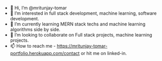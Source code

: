 - 👋 Hi, I’m @mritunjay-tomar
- 👀 I’m interested in full stack development, machine learning, software development.
- 🌱 I’m currently learning MERN stack techs and machine learning algorithms side by side.
- 💞️ I’m looking to collaborate on Full stack projects, machine learning projects.
- 📫 How to reach me - https://mritunjay-tomar-portfolio.herokuapp.com/contact or hit me on linked-in.

<!---
mritunjay-tomar/mritunjay-tomar is a ✨ special ✨ repository because its `README.md` (this file) appears on your GitHub profile.
You can click the Preview link to take a look at your changes.
--->

